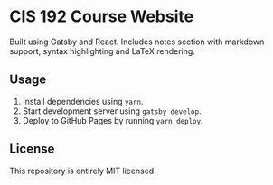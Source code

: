 # CIS 192 Course Website 
Built using Gatsby and React. Includes notes section with markdown support, syntax highlighting and LaTeX rendering.

## Usage
1. Install dependencies using `yarn`.
2. Start development server using `gatsby develop`.
3. Deploy to GitHub Pages by running `yarn deploy`.

## License
This repository is entirely MIT licensed.